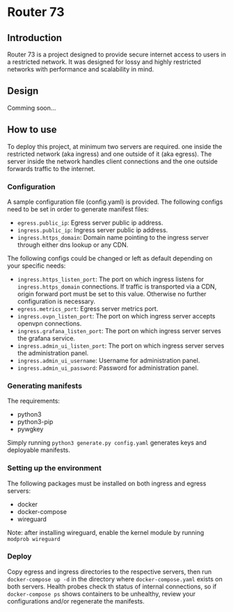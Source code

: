 # Router 73

## Introduction
Router 73 is a project designed to provide secure internet access to users in a restricted network. It was designed for lossy and highly restricted networks with performance and scalability in mind.

## Design
Comming soon...

## How to use
To deploy this project, at minimum two servers are required. one inside the restricted network (aka ingress) and one outside of it (aka egress). The server inside the network handles client connections and the one outside forwards traffic to the internet.
### Configuration
A sample configuration file (config.yaml) is provided. The following configs need to be set in order to generate manifest files:
-   `egress.public_ip`:  Egress server public ip address.
-   `ingress.public_ip`:  Ingress server public ip address.
-   `ingress.https_domain`:  Domain name pointing to the ingress server through either dns lookup or any CDN.

The following configs could be changed or left as default depending on your specific needs:
-   `ingress.https_listen_port`:  The port on which ingress listens for `ingress.https_domain` connections. If traffic is transported via a CDN, origin forward port must be set to this value. Otherwise no further configuration is necessary.
-   `egress.metrics_port`: Egress server metrics port.
-   `ingress.ovpn_listen_port`:  The port on which ingress server accepts openvpn connections.
-   `ingress.grafana_listen_port`:  The port on which ingress server serves the grafana service.
-   `ingress.admin_ui_listen_port`: The port on which ingress server serves the administration panel.
-   `ingress.admin_ui_username`: Username for administration panel.
-   `ingress.admin_ui_password`: Password for administration panel.

### Generating manifests
The requirements:
-   python3
-   python3-pip
-   pywgkey

Simply running `python3 generate.py config.yaml` generates keys and deployable manifests.

### Setting up the environment
The following packages must be installed on both ingress and egress servers:
-   docker
-   docker-compose
-   wireguard

Note: after installing wireguard, enable the kernel module by running `modprob wireguard`

### Deploy
Copy egress and ingress directories to the respective servers, then run `docker-compose up -d` in the directory where `docker-compose.yaml` exists on both servers. Health probes check th status of internal connections, so if `docker-compose ps` shows containers to be unhealthy, review your configurations and/or regenerate the manifests.
